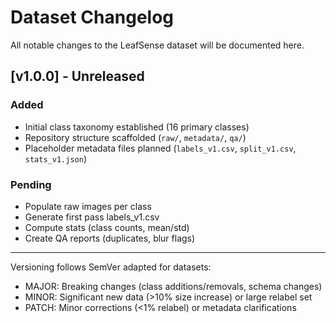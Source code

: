 # Dataset Changelog

All notable changes to the LeafSense dataset will be documented here.

## [v1.0.0] - Unreleased
### Added
- Initial class taxonomy established (16 primary classes)
- Repository structure scaffolded (`raw/`, `metadata/`, `qa/`)
- Placeholder metadata files planned (`labels_v1.csv`, `split_v1.csv`, `stats_v1.json`)

### Pending
- Populate raw images per class
- Generate first pass labels_v1.csv
- Compute stats (class counts, mean/std)
- Create QA reports (duplicates, blur flags)

---
Versioning follows SemVer adapted for datasets:
- MAJOR: Breaking changes (class additions/removals, schema changes)
- MINOR: Significant new data (>10% size increase) or large relabel set
- PATCH: Minor corrections (<1% relabel) or metadata clarifications

